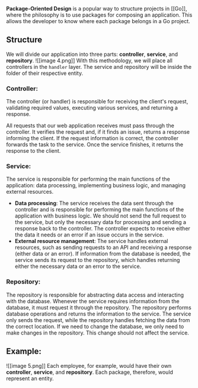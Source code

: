 **Package-Oriented Design** is a popular way to structure projects in [[Go]], where the philosophy is to use packages for composing an application. This allows the developer to know where each package belongs in a Go project.
## Structure
We will divide our application into three parts: **controller**, **service**, and **repository**.
![[image 4.png]]
With this methodology, we will place all controllers in the `handler` layer. The service and repository will be inside the folder of their respective entity.
### Controller:
The controller (or handler) is responsible for receiving the client's request, validating required values, executing various services, and returning a response.

All requests that our web application receives must pass through the controller. It verifies the request and, if it finds an issue, returns a response informing the client. If the request information is correct, the controller forwards the task to the service. Once the service finishes, it returns the response to the client.
### Service:
The service is responsible for performing the main functions of the application: data processing, implementing business logic, and managing external resources.
- **Data processing**: The service receives the data sent through the controller and is responsible for performing the main functions of the application with business logic. We should not send the full request to the service, but only the necessary data for processing and sending a response back to the controller. The controller expects to receive either the data it needs or an error if an issue occurs in the service.
- **External resource management**: The service handles external resources, such as sending requests to an API and receiving a response (either data or an error). If information from the database is needed, the service sends its request to the repository, which handles returning either the necessary data or an error to the service.
### Repository:
The repository is responsible for abstracting data access and interacting with the database.
Whenever the service requires information from the database, it must request it through the repository. The repository performs database operations and returns the information to the service. The service only sends the request, while the repository handles fetching the data from the correct location.
If we need to change the database, we only need to make changes in the repository. This change should not affect the service.
## Example:
![[image 5.png]]
Each employee, for example, would have their own **controller**, **service**, and **repository**. Each package, therefore, would represent an entity.